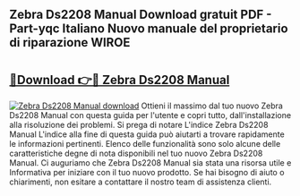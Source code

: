 ## Zebra Ds2208 Manual Download gratuit PDF - Part-yqc Italiano Nuovo manuale del proprietario di riparazione WlROE

# <h2><a href="http://dffwli.blite.top/?on=Zebra+Ds2208+Manual">🔗Download 👉🔴 Zebra Ds2208 Manual</a></h2>

[![Zebra Ds2208 Manual download](https://i.imgur.com/lujVjoI.png)](http://dffwli.blite.top/?on=Zebra+Ds2208+Manual)
Ottieni il massimo dal tuo nuovo Zebra Ds2208 Manual con questa guida per l'utente e copri tutto, dall'installazione alla risoluzione dei problemi. Si prega di notare L'indice Zebra Ds2208 Manual L'indice alla fine di questa guida può aiutarti a trovare rapidamente le informazioni pertinenti. Elenco delle funzionalità sono solo alcune delle caratteristiche degne di nota disponibili nel tuo nuovo Zebra Ds2208 Manual. Ci auguriamo che Zebra Ds2208 Manual sia stata una risorsa utile e Informativa per iniziare con il tuo nuovo prodotto. Se hai bisogno di aiuto o chiarimenti, non esitare a contattare il nostro team di assistenza clienti.
